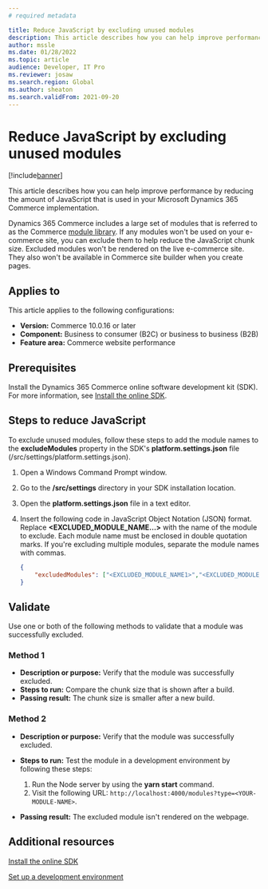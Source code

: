 ```yaml
---
# required metadata

title: Reduce JavaScript by excluding unused modules
description: This article describes how you can help improve performance by reducing the amount of JavaScript that is used in your Microsoft Dynamics 365 Commerce implementation.
author: mssle
ms.date: 01/28/2022
ms.topic: article
audience: Developer, IT Pro
ms.reviewer: josaw
ms.search.region: Global
ms.author: sheaton
ms.search.validFrom: 2021-09-20
---
```


# Reduce JavaScript by excluding unused modules

[!include[banner](../includes/banner.md)]

This article describes how you can help improve performance by reducing the amount of JavaScript that is used in your Microsoft Dynamics 365 Commerce implementation.

Dynamics 365 Commerce includes a large set of modules that is referred to as the Commerce [module library](../starter-kit-overview.md). If any modules won't be used on your e-commerce site, you can exclude them to help reduce the JavaScript chunk size. Excluded modules won't be rendered on the live e-commerce site. They also won't be available in Commerce site builder when you create pages.

## Applies to

This article applies to the following configurations:

- **Version:** Commerce 10.0.16 or later
- **Component:** Business to consumer (B2C) or business to business (B2B)
- **Feature area:** Commerce website performance

## Prerequisites

Install the Dynamics 365 Commerce online software development kit (SDK). For more information, see [Install the online SDK](../dev-itpro/ecommerce-platform-sdk.md).

## Steps to reduce JavaScript

To exclude unused modules, follow these steps to add the module names to the **excludeModules** property in the SDK's **platform.settings.json** file (/src/settings/platform.settings.json).

1. Open a Windows Command Prompt window.
1. Go to the **/src/settings** directory in your SDK installation location.
1. Open the **platform.settings.json** file in a text editor.
1. Insert the following code in JavaScript Object Notation (JSON) format. Replace **\<EXCLUDED\_MODULE\_NAME...\>** with the name of the module to exclude. Each module name must be enclosed in double quotation marks. If you're excluding multiple modules, separate the module names with commas.

    ```json
    {
        "excludedModules": ["<EXCLUDED_MODULE_NAME1>","<EXCLUDED_MODULE_NAME2>"]
    }
    ```

## Validate

Use one or both of the following methods to validate that a module was successfully excluded.

### Method 1

- **Description or purpose:** Verify that the module was successfully excluded.
- **Steps to run:** Compare the chunk size that is shown after a build.
- **Passing result:** The chunk size is smaller after a new build.

### Method 2

- **Description or purpose:** Verify that the module was successfully excluded.
- **Steps to run:** Test the module in a development environment by following these steps:

    1. Run the Node server by using the **yarn start** command.
    1. Visit the following URL: `http://localhost:4000/modules?type=<YOUR-MODULE-NAME>`.

- **Passing result:** The excluded module isn't rendered on the webpage.

## Additional resources

[Install the online SDK](../dev-itpro/ecommerce-platform-sdk.md)

[Set up a development environment](../e-commerce-extensibility/setup-dev-environment.md)
